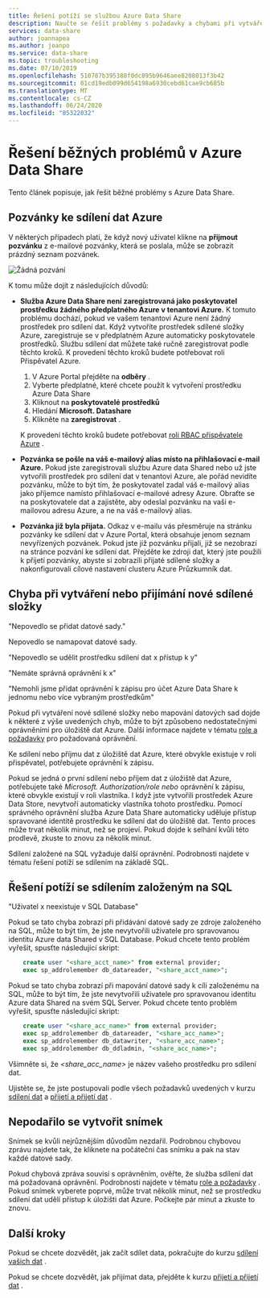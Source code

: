 ```yaml
---
title: Řešení potíží se službou Azure Data Share
description: Naučte se řešit problémy s požadavky a chybami při vytváření nebo přijímání sdílených dat pomocí Azure Data Share.
services: data-share
author: joannapea
ms.author: joanpo
ms.service: data-share
ms.topic: troubleshooting
ms.date: 07/10/2019
ms.openlocfilehash: 510787b395388f0dc895b9646aee8208013f3b42
ms.sourcegitcommit: 01cd19edb099d654198a6930cebd61cae9cb685b
ms.translationtype: MT
ms.contentlocale: cs-CZ
ms.lasthandoff: 06/24/2020
ms.locfileid: "85322032"
---
```

# <a name="troubleshoot-common-issues-in-azure-data-share"></a>Řešení běžných problémů v Azure Data Share 

Tento článek popisuje, jak řešit běžné problémy s Azure Data Share. 

## <a name="azure-data-share-invitations"></a>Pozvánky ke sdílení dat Azure 

V některých případech platí, že když nový uživatel klikne na **přijmout pozvánku** z e-mailové pozvánky, která se poslala, může se zobrazit prázdný seznam pozvánek. 

![Žádná pozvání](media/no-invites.png)

K tomu může dojít z následujících důvodů:

* **Služba Azure Data Share není zaregistrovaná jako poskytovatel prostředku žádného předplatného Azure v tenantovi Azure.** K tomuto problému dochází, pokud ve vašem tenantovi Azure není žádný prostředek pro sdílení dat. Když vytvoříte prostředek sdílené složky Azure, zaregistruje se v předplatném Azure automaticky poskytovatele prostředků. Službu sdílení dat můžete také ručně zaregistrovat podle těchto kroků. K provedení těchto kroků budete potřebovat roli Přispěvatel Azure.

    1. V Azure Portal přejděte na **odběry** .
    1. Vyberte předplatné, které chcete použít k vytvoření prostředku Azure Data Share
    1. Kliknout na **poskytovatelé prostředků**
    1. Hledání **Microsoft. Datashare**
    1. Klikněte na **zaregistrovat** . 

    K provedení těchto kroků budete potřebovat [roli RBAC přispěvatele Azure](https://docs.microsoft.com/azure/role-based-access-control/built-in-roles#contributor) . 

* **Pozvánka se pošle na váš e-mailový alias místo na přihlašovací e-mail Azure.** Pokud jste zaregistrovali službu Azure data Shared nebo už jste vytvořili prostředek pro sdílení dat v tenantovi Azure, ale pořád nevidíte pozvánku, může to být tím, že poskytovatel zadal váš e-mailový alias jako příjemce namísto přihlašovací e-mailové adresy Azure. Obraťte se na poskytovatele dat a zajistěte, aby odeslal pozvánku na vaši e-mailovou adresu Azure, a ne na váš e-mailový alias.

* **Pozvánka již byla přijata.** Odkaz v e-mailu vás přesměruje na stránku pozvánky ke sdílení dat v Azure Portal, která obsahuje jenom seznam nevyřízených pozvánek. Pokud jste již pozvánku přijali, již se nezobrazí na stránce pozvání ke sdílení dat. Přejděte ke zdroji dat, který jste použili k přijetí pozvánky, abyste si zobrazili přijaté sdílené složky a nakonfigurovali cílové nastavení clusteru Azure Průzkumník dat.

## <a name="error-when-creating-or-receiving-a-new-share"></a>Chyba při vytváření nebo přijímání nové sdílené složky

"Nepovedlo se přidat datové sady."

Nepovedlo se namapovat datové sady.

"Nepovedlo se udělit prostředku sdílení dat x přístup k y"

"Nemáte správná oprávnění k x"

"Nemohli jsme přidat oprávnění k zápisu pro účet Azure Data Share k jednomu nebo více vybraným prostředkům"

Pokud při vytváření nové sdílené složky nebo mapování datových sad dojde k některé z výše uvedených chyb, může to být způsobeno nedostatečnými oprávněními pro úložiště dat Azure. Další informace najdete v tématu [role a požadavky](concepts-roles-permissions.md) pro požadovaná oprávnění. 

Ke sdílení nebo příjmu dat z úložiště dat Azure, které obvykle existuje v roli přispěvatel, potřebujete oprávnění k zápisu. 

Pokud se jedná o první sdílení nebo příjem dat z úložiště dat Azure, potřebujete také *Microsoft. Authorization/role nebo* oprávnění k zápisu, které obvykle existují v roli vlastníka. I když jste vytvořili prostředek Azure Data Store, nevytvoří automaticky vlastníka tohoto prostředku. Pomocí správného oprávnění služba Azure Data Share automaticky uděluje přístup spravované identitě prostředku ke sdílení dat do úložiště dat. Tento proces může trvat několik minut, než se projeví. Pokud dojde k selhání kvůli této prodlevě, zkuste to znovu za několik minut.

Sdílení založené na SQL vyžaduje další oprávnění. Podrobnosti najdete v tématu řešení potíží se sdílením na základě SQL.

## <a name="troubleshooting-sql-based-sharing"></a>Řešení potíží se sdílením založeným na SQL

"Uživatel x neexistuje v SQL Database"

Pokud se tato chyba zobrazí při přidávání datové sady ze zdroje založeného na SQL, může to být tím, že jste nevytvořili uživatele pro spravovanou identitu Azure data Shared v SQL Database.  Pokud chcete tento problém vyřešit, spusťte následující skript:

```sql
    create user "<share_acct_name>" from external provider; 
    exec sp_addrolemember db_datareader, "<share_acct_name>";
```      
Pokud se tato chyba zobrazí při mapování datové sady k cíli založenému na SQL, může to být tím, že jste nevytvořili uživatele pro spravovanou identitu Azure data Shared na svém SQL Server.  Pokud chcete tento problém vyřešit, spusťte následující skript:

```sql
    create user "<share_acc_name>" from external provider; 
    exec sp_addrolemember db_datareader, "<share_acc_name>"; 
    exec sp_addrolemember db_datawriter, "<share_acc_name>"; 
    exec sp_addrolemember db_ddladmin, "<share_acc_name>";
```
Všimněte si, že *<share_acc_name>* je název vašeho prostředku pro sdílení dat.      

Ujistěte se, že jste postupovali podle všech požadavků uvedených v kurzu [sdílení dat](share-your-data.md) a [přijetí a přijetí dat](subscribe-to-data-share.md) .

## <a name="snapshot-failed"></a>Nepodařilo se vytvořit snímek
Snímek se kvůli nejrůznějším důvodům nezdařil. Podrobnou chybovou zprávu najdete tak, že kliknete na počáteční čas snímku a pak na stav každé datové sady. 

Pokud chybová zpráva souvisí s oprávněním, ověřte, že služba sdílení dat má požadovaná oprávnění. Podrobnosti najdete v tématu [role a požadavky](concepts-roles-permissions.md) . Pokud snímek vyberete poprvé, může trvat několik minut, než se prostředku sdílení dat udělí přístup k úložišti dat Azure. Počkejte pár minut a zkuste to znovu.

## <a name="next-steps"></a>Další kroky

Pokud se chcete dozvědět, jak začít sdílet data, pokračujte do kurzu [sdílení vašich dat](share-your-data.md) . 

Pokud se chcete dozvědět, jak přijímat data, přejděte k kurzu [přijetí a přijetí dat](subscribe-to-data-share.md) .

